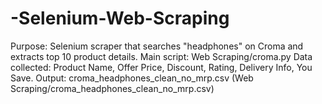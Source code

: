 # -Selenium-Web-Scraping
Purpose: Selenium scraper that searches "headphones" on Croma and extracts top 10 product details. Main script: Web Scraping/croma.py Data collected: Product Name, Offer Price, Discount, Rating, Delivery Info, You Save. Output: croma_headphones_clean_no_mrp.csv (Web Scraping/croma_headphones_clean_no_mrp.csv)
